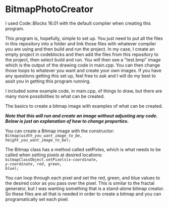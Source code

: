 # BitmapPhotoCreator

I used Code::Blocks 16.01 with the default complier when creating this program.

This program is, hopefully, simple to set up.  You just need to put all the files in this repository into a folder and
link those files with whatever compiler you are using and then build and run the project.  In my case, I create an empty project in
codeblocks and then add the files from this repository to the project, then select build and run. You will then see a "test.bmp"
image which is the output of the drawing code in main.cpp.  You can then change those loops to whatever you want and create your 
own images.  If you have any questions getting this set up, feel free to ask and I will do my best to assit you in getting this
program running.

I included some example code, in main.cpp, of things to draw, but there are many more possibilities to what can be created.

The basics to create a bitmap image with examples of what can be created.
<p><em><strong>Note that this will run and create an image without adjusting any code.  Below is just an explanation of how to change properties.</strong></em></p>

You can create a Bitmap image with the constructor:
  <code>Bitmap(<em>width_you_want_image_to_be</em>, <em>height_you_want_image_to_be</em>);</code>

The Bitmap class has a method called setPixles, which is what needs to be called when setting pixels at desired locations:
  <code>bitmapClassObject.setPixels(<em>x-coordinate</em>, <em>y-coordinate</em>, <em>red</em>, <em>green</em>, <em>blue</em>);</code>

You can loop through each pixel and set the red, green, and blue values to the desired color as you pass over the pixel.
This is similar to the fractal generator, but I was wanting something that is a stand-alone bitmap creator.  So these files are
all that is needed in order to create a bitmap and you can programatically set each pixel.
